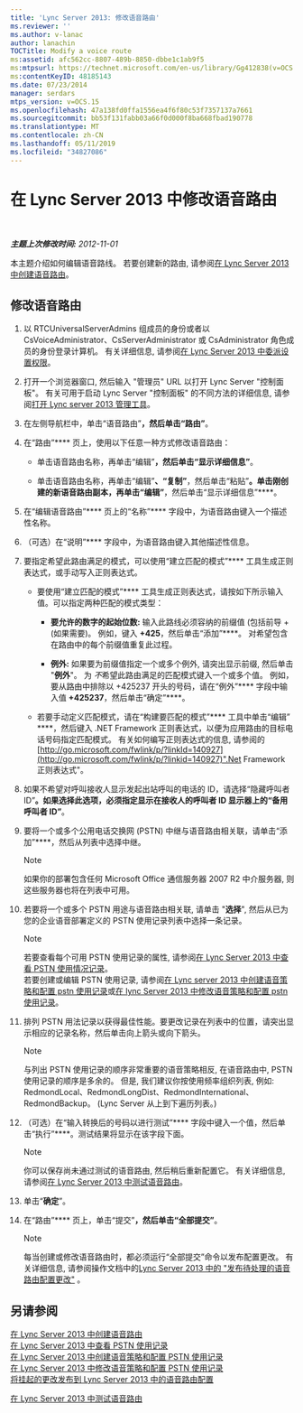 ```yaml
---
title: 'Lync Server 2013: 修改语音路由'
ms.reviewer: ''
ms.author: v-lanac
author: lanachin
TOCTitle: Modify a voice route
ms:assetid: afc562cc-8807-489b-8850-dbbe1c1ab9f5
ms:mtpsurl: https://technet.microsoft.com/en-us/library/Gg412838(v=OCS.15)
ms:contentKeyID: 48185143
ms.date: 07/23/2014
manager: serdars
mtps_version: v=OCS.15
ms.openlocfilehash: 47a138fd0ffa1556ea4f6f80c53f7357137a7661
ms.sourcegitcommit: bb53f131fabb03a66f0d000f8ba668fbad190778
ms.translationtype: MT
ms.contentlocale: zh-CN
ms.lasthandoff: 05/11/2019
ms.locfileid: "34827086"
---
```

<div data-xmlns="http://www.w3.org/1999/xhtml">

<div class="topic" data-xmlns="http://www.w3.org/1999/xhtml" data-msxsl="urn:schemas-microsoft-com:xslt" data-cs="http://msdn.microsoft.com/en-us/">

<div data-asp="http://msdn2.microsoft.com/asp">

# <a name="modify-a-voice-route-in-lync-server-2013"></a>在 Lync Server 2013 中修改语音路由

</div>

<div id="mainSection">

<div id="mainBody">

<span> </span>

_**主题上次修改时间:** 2012-11-01_

本主题介绍如何编辑语音路线。 若要创建新的路由, 请参阅[在 Lync Server 2013 中创建语音路由](lync-server-2013-create-a-voice-route.md)。

<div>

## <a name="to-modify-a-voice-route"></a>修改语音路由

1.  以 RTCUniversalServerAdmins 组成员的身份或者以 CsVoiceAdministrator、CsServerAdministrator 或 CsAdministrator 角色成员的身份登录计算机。 有关详细信息, 请参阅[在 Lync Server 2013 中委派设置权限](lync-server-2013-delegate-setup-permissions.md)。

2.  打开一个浏览器窗口, 然后输入 "管理员" URL 以打开 Lync Server "控制面板"。 有关可用于启动 Lync Server "控制面板" 的不同方法的详细信息, 请参阅[打开 Lync server 2013 管理工具](lync-server-2013-open-lync-server-administrative-tools.md)。

3.  在左侧导航栏中，单击“语音路由”****，然后单击“路由”****。

4.  在“路由”**** 页上，使用以下任意一种方式修改语音路由：
    
      - 单击语音路由名称，再单击“编辑”****，然后单击“显示详细信息”****。
    
      - 单击语音路由名称，再单击“编辑”****、“复制”****，然后单击“粘贴”****。单击刚创建的新语音路由副本，再单击“编辑”****，然后单击“显示详细信息”****。

5.  在“编辑语音路由”**** 页上的“名称”**** 字段中，为语音路由键入一个描述性名称。

6.  （可选）在“说明”**** 字段中，为语音路由键入其他描述性信息。

7.  要指定希望此路由满足的模式，可以使用“建立匹配的模式”**** 工具生成正则表达式，或手动写入正则表达式。
    
      - 要使用“建立匹配的模式”**** 工具生成正则表达式，请按如下所示输入值。可以指定两种匹配的模式类型：
        
          - **要允许的数字的起始位数:** 输入此路线必须容纳的前缀值 (包括前导 + (如果需要)。 例如，键入 **+425**，然后单击“添加”****。 对希望包含在路由中的每个前缀值重复此过程。
        
          - **例外:** 如果要为前缀值指定一个或多个例外, 请突出显示前缀, 然后单击 "**例外**"。 为 *不*希望此路由满足的匹配模式键入一个或多个值。 例如，要从路由中排除以 +425237 开头的号码，请在“例外”**** 字段中输入值 **+425237**，然后单击“确定”****。
    
      - 若要手动定义匹配模式，请在“构建要匹配的模式”**** 工具中单击“编辑” ****，然后键入 .NET Framework 正则表达式，以便为应用路由的目标电话号码指定匹配模式。 有关如何编写正则表达式的信息, 请参阅的[http://go.microsoft.com/fwlink/p/?linkId=140927](http://go.microsoft.com/fwlink/p/?linkid=140927)".Net Framework 正则表达式"。

8.  如果不希望对呼叫接收人显示发起出站呼叫的电话的 ID，请选择“隐藏呼叫者 ID”****。如果选择此选项，必须指定显示在接收人的呼叫者 ID 显示器上的“备用呼叫者 ID”****。

9.  要将一个或多个公用电话交换网 (PSTN) 中继与语音路由相关联，请单击“添加”****，然后从列表中选择中继。
    
    <div>
    

    > [!NOTE]  
    > 如果你的部署包含任何 Microsoft Office 通信服务器 2007 R2 中介服务器, 则这些服务器也将在列表中可用。

    
    </div>

10. 若要将一个或多个 PSTN 用途与语音路由相关联, 请单击 "**选择**", 然后从已为您的企业语音部署定义的 PSTN 使用记录列表中选择一条记录。
    
    <div>
    

    > [!NOTE]  
    > 若要查看每个可用 PSTN 使用记录的属性, 请参阅<A href="lync-server-2013-view-pstn-usage-records.md">在 Lync Server 2013 中查看 PSTN 使用情况记录</A>。<BR>若要创建或编辑 PSTN 使用记录, 请参阅<A href="lync-server-2013-create-a-voice-policy-and-configure-pstn-usage-records.md">在 Lync server 2013 中创建语音策略和配置 pstn 使用记录</A>或<A href="lync-server-2013-modify-a-voice-policy-and-configure-pstn-usage-records.md">在 lync Server 2013 中修改语音策略和配置 pstn 使用记录</A>。

    
    </div>

11. 排列 PSTN 用法记录以获得最佳性能。要更改记录在列表中的位置，请突出显示相应的记录名称，然后单击向上箭头或向下箭头。
    
    <div>
    

    > [!NOTE]  
    > 与列出 PSTN 使用记录的顺序非常重要的语音策略相反, 在语音路由中, PSTN 使用记录的顺序是多余的。 但是, 我们建议你按使用频率组织列表, 例如: RedmondLocal、RedmondLongDist、RedmondInternational、RedmondBackup。 (Lync Server 从上到下遍历列表。)

    
    </div>

12. （可选）在“输入转换后的号码以进行测试”**** 字段中键入一个值，然后单击“执行”****。测试结果将显示在该字段下面。
    
    <div>
    

    > [!NOTE]  
    > 你可以保存尚未通过测试的语音路由, 然后稍后重新配置它。 有关详细信息, 请参阅<A href="lync-server-2013-test-voice-routing.md">在 Lync Server 2013 中测试语音路由</A>。

    
    </div>

13. 单击“**确定**”。

14. 在“路由”**** 页上，单击“提交”****，然后单击“全部提交”****。
    
    <div>
    

    > [!NOTE]  
    > 每当创建或修改语音路由时，都必须运行“全部提交”<STRONG></STRONG>命令以发布配置更改。 有关详细信息, 请参阅操作文档中的<A href="lync-server-2013-publish-pending-changes-to-the-voice-routing-configuration.md">Lync Server 2013 中的 "发布待处理的语音路由配置更改"</A> 。

    
    </div>

</div>

<div>

## <a name="see-also"></a>另请参阅


[在 Lync Server 2013 中创建语音路由](lync-server-2013-create-a-voice-route.md)  
[在 Lync Server 2013 中查看 PSTN 使用记录](lync-server-2013-view-pstn-usage-records.md)  
[在 Lync Server 2013 中创建语音策略和配置 PSTN 使用记录](lync-server-2013-create-a-voice-policy-and-configure-pstn-usage-records.md)  
[在 Lync Server 2013 中修改语音策略和配置 PSTN 使用记录](lync-server-2013-modify-a-voice-policy-and-configure-pstn-usage-records.md)  
[将挂起的更改发布到 Lync Server 2013 中的语音路由配置](lync-server-2013-publish-pending-changes-to-the-voice-routing-configuration.md)  


[在 Lync Server 2013 中测试语音路由](lync-server-2013-test-voice-routing.md)  
  

</div>

</div>

<span> </span>

</div>

</div>

</div>

